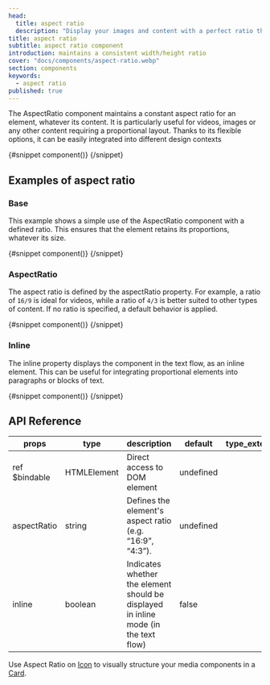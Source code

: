 ```yaml
---
head:
  title: aspect ratio
  description: "Display your images and content with a perfect ratio thanks to AspectRatio. Simplicity and responsiveness for your Svelte components"
title: aspect ratio
subtitle: aspect ratio component
introduction: maintains a consistent width/height ratio
cover: "docs/components/aspect-ratio.webp"
section: components
keywords:
  - aspect ratio
published: true
---
```


<script>
    import { Sandbox } from '$lib/components/index.js';
    // components
    import AspectRatioBase from "$lib/components/docs/aspect-ratio/aspect-ratio-base.svelte";
    import AspectRatioBaseCode from "$lib/components/docs/aspect-ratio/aspect-ratio-base.svelte?raw";
    import AspectRatioAspectRatio from "$lib/components/docs/aspect-ratio/aspect-ratio-aspectratio.svelte";
    import AspectRatioAspectRatioCode from "$lib/components/docs/aspect-ratio/aspect-ratio-aspectratio.svelte?raw";
    import AspectRatioInline from "$lib/components/docs/aspect-ratio/aspect-ratio-inline.svelte";
    import AspectRatioInlineCode from "$lib/components/docs/aspect-ratio/aspect-ratio-inline.svelte?raw";
</script>

The AspectRatio component maintains a constant aspect ratio for an element, whatever its content. It is particularly useful for videos, images or any other content requiring a proportional layout. Thanks to its flexible options, it can be easily integrated into different design contexts

<Sandbox name="aspect-ratio-sandbox" code={AspectRatioBaseCode} presentation>
	{#snippet component()}
		<AspectRatioBase/>
	{/snippet}
</Sandbox>

## Examples of aspect ratio

### Base

This example shows a simple use of the AspectRatio component with a defined ratio. This ensures that the element retains its proportions, whatever its size.

<Sandbox name="aspect-ratio-base-sandbox" code={AspectRatioBaseCode}>
	{#snippet component()}
		<AspectRatioBase/>
	{/snippet}
</Sandbox>

### AspectRatio

The aspect ratio is defined by the aspectRatio property. For example, a ratio of `16/9` is ideal for videos, while a ratio of `4/3` is better suited to other types of content. If no ratio is specified, a default behavior is applied.

<Sandbox name="aspect-ratio-inline-sandbox" code={AspectRatioAspectRatioCode}>
	{#snippet component()}
		<AspectRatioAspectRatio/>
	{/snippet}
</Sandbox>

### Inline

The inline property displays the component in the text flow, as an inline element. This can be useful for integrating proportional elements into paragraphs or blocks of text.

<Sandbox name="aspect-ratio-inline-sandbox" code={AspectRatioInlineCode}>
	{#snippet component()}
		<AspectRatioInline/>
	{/snippet}
</Sandbox>

## API Reference

| props         | type        | description                                                                         | default   | type_extend |
| ------------- | ----------- | ----------------------------------------------------------------------------------- | --------- | ----------- |
| ref $bindable | HTMLElement | Direct access to DOM element                                                        | undefined |             |
| aspectRatio   | string      | Defines the element's aspect ratio (e.g. “16:9”, “4:3”).                            | undefined |             |
| inline        | boolean     | Indicates whether the element should be displayed in inline mode (in the text flow) | false     |             |

Use Aspect Ratio on [Icon](/docs/components/icon) to visually structure your media components in a [Card](/docs/components/card).
